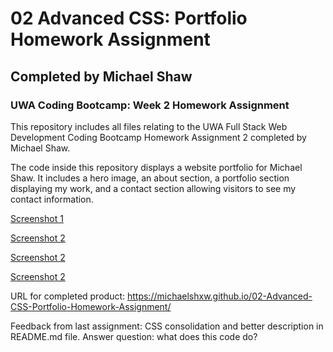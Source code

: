 # 02 Advanced CSS: Portfolio Homework Assignment
## Completed by Michael Shaw

### UWA Coding Bootcamp: Week 2 Homework Assignment

This repository includes all files relating to the UWA Full Stack Web Development Coding Bootcamp Homework Assignment 2 completed by Michael Shaw. 

The code inside this repository displays a website portfolio for Michael Shaw. It includes a hero image, an about section, a portfolio section displaying my work, and a contact section allowing visitors to see my contact information. 

[Screenshot 1](/Screenshots/screenshot-01.png)

[Screenshot 2](/Screenshots/screenshot-02.png)

[Screenshot 2](/Screenshots/screenshot-03.png)

[Screenshot 2](/Screenshots/screenshot-04.png)

URL for completed product: https://michaelshxw.github.io/02-Advanced-CSS-Portfolio-Homework-Assignment/

Feedback from last assignment: CSS consolidation and better description in README.md file. Answer question: what does this code do?
